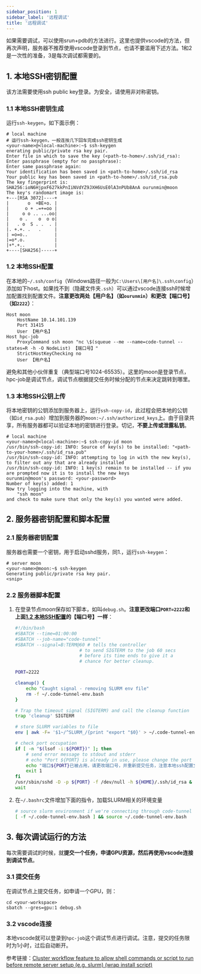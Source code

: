 ```yaml
---
sidebar_position: 1
sidebar_label: '远程调试'
title: '远程调试'
---
```


如果需要调试，可以使用srun+pdb的方法进行。这里也提供vscode的方法，但再次声明，服务器不推荐使用vscode登录到节点，也请不要滥用下述方法。1和2是一次性的准备，3是每次调试都需要的。

## 1. 本地SSH密钥配置

该方法需要使用ssh public key登录。为安全，请使用非对称密钥。

### 1.1 本地SSH密钥生成

运行`ssh-keygen`，如下面示例：

```shell
# local machine
# 运行ssh-keygen，一般连按几下回车完成ssh密钥生成
<your-name>@<local-machine>:~$ ssh-keygen
enerating public/private rsa key pair.
Enter file in which to save the key (<path-to-home>/.ssh/id_rsa):
Enter passphrase (empty for no passphrase):
Enter same passphrase again:
Your identification has been saved in <path-to-home>/.ssh/id_rsa
Your public key has been saved in <path-to-home>/.ssh/id_rsa.pub
The key fingerprint is:
SHA256:ioN6HjpxF627kkPnIiNVdYZ9JXH6UsE0lA3nPUb8AnA ourunmin@moon
The key's randomart image is:
+---[RSA 3072]----+
|       o  +BE+o. |
|      o + .=+=oo |
|     o o .. ...oo|
|    o .    o  o o|
|   . o  S . .  . |
|. +.+. .   .     |
| =o=o..          |
|=o*.o.           |
|+*.+..           |
+----[SHA256]-----+
```

### 1.2 本地SSH配置

在本地的`~/.ssh/config`（Windows路径一般为`C:\Users\[用户名]\.ssh\config`）添加如下host。如果找不到（隐藏文件夹`.ssh`）可以通过vscode连接ssh时候增加配置找到配置文件。**注意更改两处【用户名】（如`ourunmin`）和更改【端口号】（如`2222`）**：

```text
Host moon
    HostName 10.14.101.139
    Port 31415
    User 【用户名】
Host hpc-job
    ProxyCommand ssh moon "nc \$(squeue --me --name=code-tunnel --states=R -h -O NodeList) 【端口号】"
    StrictHostKeyChecking no
    User 【用户名】
```

避免和其他小伙伴重复（典型端口号1024-65535）。这里的moon是登录节点，hpc-job是调试节点，调试节点根据提交任务时候分配的节点来决定跳转到哪里。

### 1.3 本地SSH公钥上传

将本地密钥的公钥添加到服务器上，运行`ssh-copy-id`，此过程会把本地的公钥（如`id_rsa.pub`）增加到服务器的`moon:~/.ssh/authorized_keys`上。由于目录共享，所有服务器都可以验证本地的密钥进行登录。切记，**不要上传或泄露私钥**。

```shell
# local machine
<your-name>@<local-machine>:~$ ssh-copy-id moon
/usr/bin/ssh-copy-id: INFO: Source of key(s) to be installed: "<path-to-your-home>/.ssh/id_rsa.pub"
/usr/bin/ssh-copy-id: INFO: attempting to log in with the new key(s), to filter out any that are already installed
/usr/bin/ssh-copy-id: INFO: 1 key(s) remain to be installed -- if you are prompted now it is to install the new keys
ourunmin@moon's password: <your-password>
Number of key(s) added: 1
Now try logging into the machine, with
    "ssh moon"
and check to make sure that only the key(s) you wanted were added.
```

## 2. 服务器密钥配置和脚本配置

### 2.1 服务器密钥配置

服务器也需要一个密钥，用于启动sshd服务，同1.，运行`ssh-keygen`：

```shell
# server moon
<your-name>@moon:~$ ssh-keygen
Generating public/private rsa key pair.
<snip>
```

### 2.2 服务器脚本配置

1. 在登录节点moon保存如下脚本，如叫`debug.sh`。**注意更改端口`PORT=2222`和上面[1.2 本地SSH配置](#12-本地ssh配置)的【端口号】一样**：
    ```bash
    #!/bin/bash
    #SBATCH --time=01:00:00
    #SBATCH --job-name="code-tunnel"
    #SBATCH --signal=B:TERM@60 # tells the controller
                            # to send SIGTERM to the job 60 secs
                            # before its time ends to give it a
                            # chance for better cleanup.

    PORT=2222

    cleanup() {
        echo "Caught signal - removing SLURM env file"
        rm -f ~/.code-tunnel-env.bash
    }

    # Trap the timeout signal (SIGTERM) and call the cleanup function
    trap 'cleanup' SIGTERM

    # store SLURM variables to file
    env | awk -F= '$1~/^SLURM_/{print "export "$0}' > ~/.code-tunnel-env.bash

    # check port occupation
    if [ -n "$(lsof -i:${PORT})" ]; then
        # send error message to stdout and stderr
        # echo "Port ${PORT} is already in use, please change the port number and resubmit the job, remember to change the local ssh configuration file as well" >&2
        echo "端口${PORT}已被占用，请更改端口号，并重新提交任务，注意本地ssh配置文件也要更改" >&2
        exit 1
    fi
    /usr/sbin/sshd -D -p ${PORT} -f /dev/null -h ${HOME}/.ssh/id_rsa &
    wait
    ```

2. 在`~/.bashrc`文件增加下面的指令，加载SLURM相关的环境变量
    ```bash
    # source slurm environment if we're connecting through code-tunnel
    [ -f ~/.code-tunnel-env.bash ] && source ~/.code-tunnel-env.bash
    ```

## 3. 每次调试运行的方法

每次需要调试的时候，就**提交一个任务，申请GPU资源，然后再使用vscode连接到调试节点**。

### 3.1 提交任务

在调试节点上提交任务，如申请一个GPU，则：

```shell
cd <your-workspace>
sbatch --gres=gpu:1 debug.sh
```

### 3.2 vscode连接

本地vscode就可以登录到`hpc-job`这个调试节点进行调试。注意，提交的任务限时为1小时，过后自动断开。


参考链接：[Cluster workflow feature to allow shell commands or script to run before remote server setup (e.g. slurm) (wrap install script)
](https://github.com/microsoft/vscode-remote-release/issues/1722#issuecomment-1938924435)